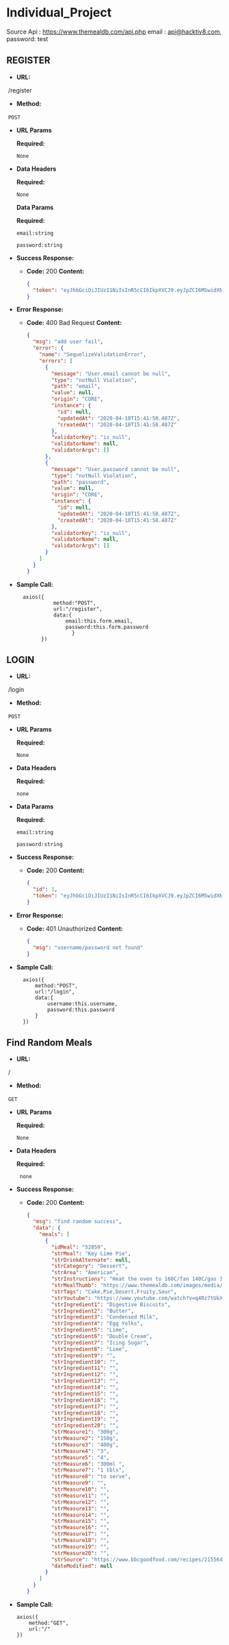 # Individual_Project

Source Api : https://www.themealdb.com/api.php
email : api@hacktiv8.com,  password: test



## **REGISTER**

* **URL:**

​			/register

* **Method:**

​		`POST`

- **URL Params**

  **Required:**

  `None`

- **Data Headers**

  **Required:**

  `None`

  **Data Params**

  **Required:**

  `email:string`

  `password:string`

- **Success Response:**

  - **Code:** 200 
    **Content:** 

    ```json
    {  
      "token": "eyJhbGciOiJIUzI1NiIsInR5cCI6IkpXVCJ9.eyJpZCI6MSwidXNlcm5hbWUiOiJpZ3VuIiwiaWF0IjoxNTg2NTI1Mjg4fQ.H6FYpX5AIJpa5MOPR3iR9-NE0vTEvx2KF76c9_wkzzY"
    }
    ```

    

- **Error Response:**

  - **Code:** 400 Bad Request
    **Content:** 

    ```json
    {
      "msg": "add user fail",
      "error": {
        "name": "SequelizeValidationError",
        "errors": [     
          {
            "message": "User.email cannot be null",
            "type": "notNull Violation",
            "path": "email",
            "value": null,
            "origin": "CORE",
            "instance": {
              "id": null,
              "updatedAt": "2020-04-10T15:41:58.487Z",
              "createdAt": "2020-04-10T15:41:58.487Z"
            },
            "validatorKey": "is_null",
            "validatorName": null,
            "validatorArgs": []
          },
          {
            "message": "User.password cannot be null",
            "type": "notNull Violation",
            "path": "password",
            "value": null,
            "origin": "CORE",
            "instance": {
              "id": null,
              "updatedAt": "2020-04-10T15:41:58.487Z",
              "createdAt": "2020-04-10T15:41:58.487Z"
            },
            "validatorKey": "is_null",
            "validatorName": null,
            "validatorArgs": []
          }
        ]
      }
    }
    ```

    

- **Sample Call:**

  ```
    axios({
              method:"POST",
              url:"/register",
              data:{
                  email:this.form.email,
                  password:this.form.password
            		}
          })
  ```







## **LOGIN**

* **URL:**

​			/login

* **Method:**

​		`POST`

- **URL Params**

  **Required:**

  `None`

- **Data Headers**

  **Required:**

  `none`

- **Data Params**

  **Required:**

  `email:string`

  `password:string`

- **Success Response:**

  - **Code:** 200 
    **Content:** 

    ```json
    {
      "id": 1,
      "token": "eyJhbGciOiJIUzI1NiIsInR5cCI6IkpXVCJ9.eyJpZCI6MSwidXNlcm5hbWUiOiJpZ3VuIiwiaWF0IjoxNTg2NTMzNTQ3fQ.TUjn0MVoXqgzPtz44G5pRCGxB4cN2wzBN2veoxzzOtw"
    }
    ```

    

- **Error Response:**

  - **Code:** 401 Unauthorized
    **Content:** 

    ```json
    {
      "msg": "username/password not found"
    }
    ```

    

    

- **Sample Call:**

  ```
    axios({
        method:"POST",
        url:"/login",
        data:{
            username:this.username,
            password:this.password
        }
    })
  ```



## **Find Random Meals**

* **URL:**

​			/

* **Method:**

​		`GET`

- **URL Params**

  **Required:**

  `None`

- **Data Headers**

  **Required:**

   ` none`

- **Success Response:**

  - **Code:** 200 
    **Content:** 

    ```json
    {
      "msg": "find random success",
      "data": {
        "meals": [
          {
            "idMeal": "52859",
            "strMeal": "Key Lime Pie",
            "strDrinkAlternate": null,
            "strCategory": "Dessert",
            "strArea": "American",
            "strInstructions": "Heat the oven to 160C/fan 140C/gas 3. Whizz the biscuits to crumbs in a food processor (or put in a strong plastic bag and bash with a rolling pin). Mix with the melted butter and press into the base and up the sides of a 22cm loose-based tart tin. Bake in the oven for 10 minutes. Remove and cool.\r\nPut the egg yolks in a large bowl and whisk for a minute with electric beaters. Add the condensed milk and whisk for 3 minutes then add the zest and juice and whisk again for 3 minutes. Pour the filling into the cooled base then put back in the oven for 15 minutes. Cool then chill for at least 3 hours or overnight if you like.\r\nWhen you are ready to serve, carefully remove the pie from the tin and put on a serving plate. To decorate, softly whip together the cream and icing sugar. Dollop or pipe the cream onto the top of the pie and finish with extra lime zest.",
            "strMealThumb": "https://www.themealdb.com/images/media/meals/qpqtuu1511386216.jpg",
            "strTags": "Cake,Pie,Desert,Fruity,Sour",
            "strYoutube": "https://www.youtube.com/watch?v=q4Rz7tUkX9A",
            "strIngredient1": "Digestive Biscuits",
            "strIngredient2": "Butter",
            "strIngredient3": "Condensed Milk",
            "strIngredient4": "Egg Yolks",
            "strIngredient5": "Lime",
            "strIngredient6": "Double Cream",
            "strIngredient7": "Icing Sugar",
            "strIngredient8": "Lime",
            "strIngredient9": "",
            "strIngredient10": "",
            "strIngredient11": "",
            "strIngredient12": "",
            "strIngredient13": "",
            "strIngredient14": "",
            "strIngredient15": "",
            "strIngredient16": "",
            "strIngredient17": "",
            "strIngredient18": "",
            "strIngredient19": "",
            "strIngredient20": "",
            "strMeasure1": "300g",
            "strMeasure2": "150g",
            "strMeasure3": "400g",
            "strMeasure4": "3",
            "strMeasure5": "4",
            "strMeasure6": "300ml ",
            "strMeasure7": "1 tbls",
            "strMeasure8": "to serve",
            "strMeasure9": "",
            "strMeasure10": "",
            "strMeasure11": "",
            "strMeasure12": "",
            "strMeasure13": "",
            "strMeasure14": "",
            "strMeasure15": "",
            "strMeasure16": "",
            "strMeasure17": "",
            "strMeasure18": "",
            "strMeasure19": "",
            "strMeasure20": "",
            "strSource": "https://www.bbcgoodfood.com/recipes/2155644/key-lime-pie",
            "dateModified": null
          }
        ]
      }
    }
    ```

    

  

  

- **Sample Call:**

  ```
  axios({
      method:"GET",
      url:"/"
  })
  ```

## 

